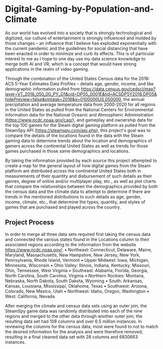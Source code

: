 # Digital-Gaming-by-Population-and-Climate
As our world has evolved into a society that is strongly technological and digitized, our culture of entertainment is strongly influenced and molded by those changes – an influence that I believe has exploded exponentially with the current pandemic and the guidelines for social distancing that have been enacted in order to minimize and curb its effects.  This is of particular interest to me as I hope to one day use my data science knowledge to merge both AI and VR, which is a concept that would have strong applications in the realm of video gaming.

Through the combination of the United States Census data for the 2018: ACS 5-Year Estimates Data Profiles – details age, gender, income, and like demographic information pulled from https://data.census.gov/cedsci/map?layer=VT_2018_050_00_PY_D1&cid=DP05_0001E&tid=ACSDP5Y2018.DP05&hidePreview=false&vintage=2018&g=0100000US.050000, the annual precipitation and average temperature data from 2000-2020 for all regions in the United States as pulled from the National Centers for Environmental Information data for the National Oceanic and Atmospheric Administration (https://www.ncdc.noaa.gov/cag/), and gameplay and ownership data for the top 100 games for the Steam digital gaming platform as pulled from the SteamSpy API (https://steamspy.com/api.php), this project's goal was to compare the details of the locations found in the data with the Steam gaming data to determine trends about the location and demographics of gamers across the continental United States as well as trends for those games purchased in those same demographics and locations.

By taking the information provided by each source this project attempted to create a map for the general layout of how digital games from the Steam platform are distributed across the continental United States both in measurements of their quantity and disbursement of such details as their genres, degree of online and/or multiplayer play, etc., as well as plot charts that compare the relationships between the demographics provided by both the census data and the climate data to attempt to determine if there are trends in the mentioned distributions to such details as age, gender, income, climate, etc., that determine the types, quantity, and styles of games that are purchased and played across the country.

## Project Process
In order to  merge all three data sets required first taking the census data and connected the various states found in the Locations column to their associated regions according to the information from the website https://www.ncdc.noaa.gov/:
• Northeast: Connecticut, Delaware, Maine, Maryland, Massachusetts, New Hampshire, New Jersey, New York, Pennsylvania, Rhode Island, Vermont
• Upper Midwest: Iowa, Michigan, Minnesota, Wisconsin
• Ohio Valley: Illinois, Indiana, Kentucky, Missouri, Ohio, Tennessee, West Virginia
• Southeast: Alabama, Florida, Georgia, North Carolina, South Carolina, Virginia
• Northern Rockies: Montana, Nebraska, North Dakota, South Dakota, Wyoming
• South: Arkansas, Kansas, Louisiana, Mississippi, Oklahoma, Texas
• Southwest: Arizona, Colorado, New Mexico, Utah
• Northwest: Idaho, Oregon, Washington
• West: California, Nevada

After merging the climate and census data sets using an outer join, the SteamSpy game data was randomly distributed into each of the nine regions and merged to the other data through another outer join; the resulting data set had 108 columns and over 6.5 million instances.  In reviewing the columns for the census data, most were found to not to match the desired information for the analysis and were therefore removed, resulting in a final cleaned data set with 28 columns and 6830663 instances.
